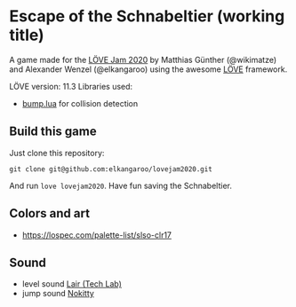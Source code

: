 # Escape of the Schnabeltier (working title)

A game made for the [LÖVE Jam 2020](https://itch.io/jam/love2d-jam-2020) by Matthias Günther (@wikimatze) and Alexander Wenzel (@elkangaroo) using the awesome [LÖVE](https://love2d.org/) framework.

LÖVE version: 11.3
Libraries used:
* [bump.lua](https://github.com/kikito/bump.lua) for collision detection


## Build this game

Just clone this repository:

    git clone git@github.com:elkangaroo/lovejam2020.git

And run `love lovejam2020`. Have fun saving the Schnabeltier.


## Colors and art

- https://lospec.com/palette-list/slso-clr17


## Sound

- level sound [Lair (Tech Lab)](https://twitter.com/BeepboxM/status/1231427273057685506 "Lair (Tech Lab)")
- jump sound [Nokitty](https://freesound.org/people/jeckkech/sounds/391670/ "Nokitty")

